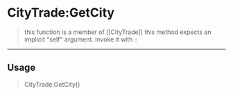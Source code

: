 # CityTrade:GetCity
> this function is a member of [[CityTrade]]
> this method expects an implicit "self" argument. invoke it with `:`
-----
## Usage
> CityTrade:GetCity()
